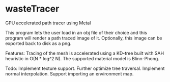 # wasteTracer
GPU accelerated path tracer using Metal

This program lets the user load in an obj file of their choice and this program will render a path traced image of it.
Optionally, this image can be exported back to disk as a png.

Features:
Tracing of the mesh is accelerated using a KD-tree built with SAH heuristic in O(N * log^2 N).
The supported material model is Blinn-Phong.

Todo:
Implement texture support.
Further optimize tree traversal.
Implement normal interpolation.
Support importing an environment map.


